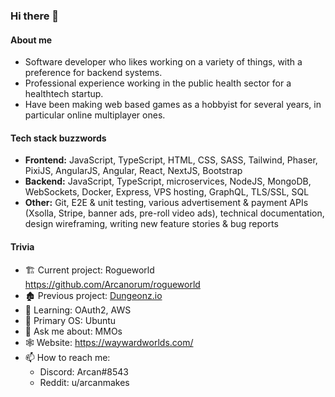 ### Hi there 🧙

#### About me
- Software developer who likes working on a variety of things, with a preference for backend systems.
- Professional experience working in the public health sector for a healthtech startup.
- Have been making web based games as a hobbyist for several years, in particular online multiplayer ones.

#### Tech stack buzzwords
- **Frontend:** JavaScript, TypeScript, HTML, CSS, SASS, Tailwind, Phaser, PixiJS, AngularJS, Angular, React, NextJS, Bootstrap
- **Backend:** JavaScript, TypeScript, microservices, NodeJS, MongoDB, WebSockets, Docker, Express, VPS hosting, GraphQL, TLS/SSL, SQL
- **Other:** Git, E2E & unit testing, various advertisement & payment APIs (Xsolla, Stripe, banner ads, pre-roll video ads), technical documentation, design wireframing, writing new feature stories & bug reports

#### Trivia
- 🏗️ Current project: Rogueworld https://github.com/Arcanorum/rogueworld
- 🏚️ Previous project: [Dungeonz.io](https://dungeonz.rogueworld.io)
- 📑 Learning: OAuth2, AWS
- 💽 Primary OS: Ubuntu
- 💬 Ask me about: MMOs
- 🕸️ Website: https://waywardworlds.com/
- 📫 How to reach me:
  - Discord: Arcan#8543
  - Reddit: u/arcanmakes
